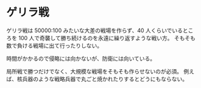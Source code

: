 # ゲリラ戦

ゲリラ戦は 50000:100 みたいな大差の戦場を作らず、40 人くらいでいるところを 100 人で奇襲して勝ち続けるのを永遠に繰り返すような戦い方。
そもそも数で負ける戦場に出て行ったりしない。

時間がかかるので侵略には向かないが、防衛には向いている。

局所戦で勝つだけでなく、大規模な戦場をそもそも作らせないのが必須。
例えば、核兵器のような戦略兵器で丸ごと焼かれたりするとどうにもならない。
